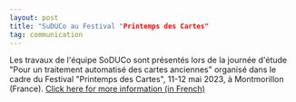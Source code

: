 ```yaml
---
layout: post
title: "SuDUCo au Festival "Printemps des Cartes"
tag: communication
---
```

Les travaux de l'équipe SoDUCo sont présentés lors de la journée d'étude "Pour un traitement automatisé des cartes anciennes" organisé dans le cadre du Festival "Printemps des Cartes", 11-12 mai 2023, à Montmorillon (France).
[Click here for more information (in French)](https://www.printempsdescartes.fr/wp-content/uploads/sites/414/2023/04/FESTIVAL-PRINTEMPS-DES-CARTES-PROGRAMME-2023.pdf)
